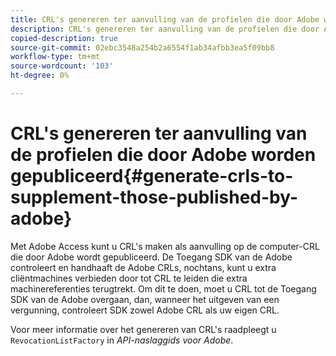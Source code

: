 ```yaml
---
title: CRL's genereren ter aanvulling van de profielen die door Adobe worden gepubliceerd
description: CRL's genereren ter aanvulling van de profielen die door Adobe worden gepubliceerd
copied-description: true
source-git-commit: 02ebc3548a254b2a6554f1ab34afbb3ea5f09bb8
workflow-type: tm+mt
source-wordcount: '103'
ht-degree: 0%

---
```


# CRL&#39;s genereren ter aanvulling van de profielen die door Adobe worden gepubliceerd{#generate-crls-to-supplement-those-published-by-adobe}

Met Adobe Access kunt u CRL&#39;s maken als aanvulling op de computer-CRL die door Adobe wordt gepubliceerd. De Toegang SDK van de Adobe controleert en handhaaft de Adobe CRLs, nochtans, kunt u extra cliëntmachines verbieden door tot CRL te leiden die extra machinereferenties terugtrekt. Om dit te doen, moet u CRL tot de Toegang SDK van de Adobe overgaan, dan, wanneer het uitgeven van een vergunning, controleert SDK zowel Adobe CRL als uw eigen CRL.

Voor meer informatie over het genereren van CRL&#39;s raadpleegt u `RevocationListFactory` in *API-naslaggids voor Adobe*.
